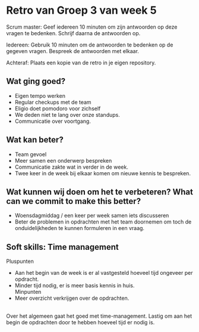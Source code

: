 # Retro van Groep 3 van week 5

Scrum master: Geef iedereen 10 minuten om zijn antwoorden op deze vragen te bedenken. Schrijf daarna de antwoorden op.

Iedereen: Gebruik 10 minuten om de antwoorden te bedenken op de gegeven vragen. Bespreek de antwoorden met elkaar.

Achteraf: Plaats een kopie van de retro in je eigen repository.

## Wat ging goed?

- Eigen tempo werken
- Regular checkups met de team
- Eligio doet pomodoro voor zichself
- We deden niet te lang over onze standups.
- Communicatie over voortgang.

## Wat kan beter?

- Team gevoel
- Meer samen een onderwerp bespreken
- Communicatie zakte wat in verder in de week.
- Twee keer in de week bij elkaar komen om nieuwe kennis te bespreken.

## Wat kunnen wij doen om het te verbeteren? What can we commit to make this better?

- Woensdagmiddag / een keer per week samen iets discusseren
- Beter de problemen in opdrachten met het team doornemen om toch de onduidelijkheden te kunnen formuleren in een vraag.

## Soft skills: Time management

Pluspunten

- Aan het begin van de week is er al vastgesteld hoeveel tijd ongeveer per opdracht.
- Minder tijd nodig, er is meer basis kennis in huis.  
   ​
  Minpunten
- Meer overzicht verkrijgen over de opdrachten.  
  ​

Over het algemeen gaat het goed met time-management. Lastig om aan het begin de opdrachten door te hebben hoeveel tijd er nodig is.
